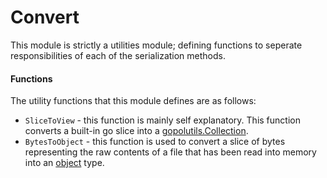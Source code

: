 # Convert
This module is strictly a utilities module; defining functions to seperate responsibilities of each of the serialization methods.

#### Functions
The utility functions that this module defines are as follows:
- `SliceToView` - this function is mainly self explanatory. This function converts a built-in go slice into a [gopolutils.Collection](https://github.com/Polshkrev/gopolutils/blob/main/docs/en-UK/collections/collection.md).
- `BytesToObject` - this function is used to convert a slice of bytes representing the raw contents of a file that has been read into memory into an [object](/docs/en-UK/types.md#object) type.